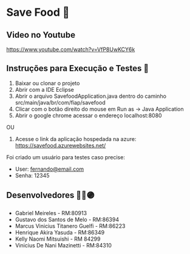 # Save Food 🌿

## Video no Youtube
https://www.youtube.com/watch?v=VfP8UwKCY6k


## Instruções para Execução e Testes 🚀 
01. Baixar ou clonar o projeto 
02. Abrir com a IDE Eclipse 
03. Abrir o arquivo SavefoodApplication.java dentro do caminho src/main/java/br/com/fiap/savefood
04. Clicar com o botão direito do mouse em Run as -> Java Application
05. Abrir o google chrome acessar o endereço localhost:8080

OU

01. Acesse o link da aplicação hospedada na azure: https://savefood.azurewebsites.net/

Foi criado um usuário para testes caso precise: 
- User: fernando@email.com
- Senha: 12345   

## Desenvolvedores 👨‍💻🟣

- Gabriel Meireles			            - RM:80913
- Gustavo dos Santos de Melo		    - RM:86394
- Marcus Vinicius Titanero Guelfi		- RM:86223
- Henrique Akira Yasuda			        - RM:86349
- Kelly Naomi Mitsuishi			        - RM 84299
- Vinicius De Nani Mazinetti 		    - RM:84310